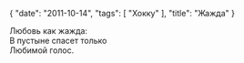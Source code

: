 {
   "date": "2011-10-14",
   "tags": [
      "Хокку"
   ],
   "title": "Жажда"
}

Любовь как жажда:  
В пустыне спасет только  
Любимой голос.
